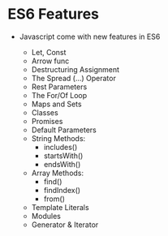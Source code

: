 # ES6 Features

- Javascript come with new features in ES6

    - Let, Const
    - Arrow func
    - Destructuring Assignment
    - The Spread (…) Operator
    - Rest Parameters
    - The For/Of Loop
    - Maps and Sets
    - Classes
    - Promises
    - Default Parameters
    - String Methods:
        - includes()
        - startsWith()
        - endsWith()
    - Array Methods:
        - find()
        - findIndex()
        - from()
    - Template Literals
    - Modules
    - Generator & Iterator
